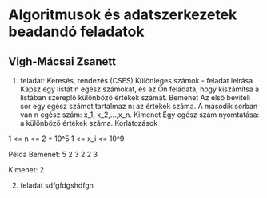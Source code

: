 # Algoritmusok és adatszerkezetek beadandó feladatok

## Vigh-Mácsai Zsanett

1. feladat: Keresés, rendezés (CSES)
Különleges számok - feladat leírása
Kapsz egy listát n egész számokat, és az Ön feladata, hogy kiszámítsa a listában szereplő különböző értékek számát.
Bemenet
Az első beviteli sor egy egész számot tartalmaz n: az értékek száma.
A második sorban van n egész szám: x_1, x_2,...,x_n.
Kimenet
Egy egész szám nyomtatása: a különböző értékek száma.
Korlátozások

1 <= n <= 2 * 10^5
1 <=  x_i <= 10^9

Példa
Bemenet:
5
2 3 2 2 3

Kimenet:
2


2. feladat
sdfgfdgshdfgh